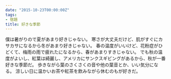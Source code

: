 ```yaml
---
date: "2015-10-23T00:00:00Z"
tags:
- 宿題
title: 好きな季節
---
```


僕は暑がりので夏があまり好きじゃない。
寒さが大丈夫だけど、肌がすぐにカサカサになるから冬があまり好きじゃない。
春の温度がいいけど、花粉症がひどくて、梅雨の雨で疲れたになるから、春があまりすきじゃない。
でも秋の温度がよいし、紅葉は綺麗し、アメリカにサンクスギビングがあるから、秋が一番好きな季節だ。
歩きながら葉のさくさくの音や他の葉音とか、いい気分になる。
涼しい日に温かいお茶や紅茶を飲みながら休むのもが好きだ。
